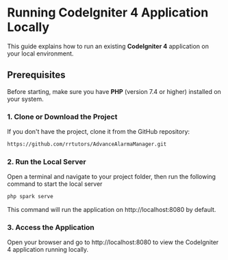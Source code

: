 # Running CodeIgniter 4 Application Locally

This guide explains how to run an existing **CodeIgniter 4** application on your local environment.

## Prerequisites

Before starting, make sure you have **PHP** (version 7.4 or higher) installed on your system.

### 1. Clone or Download the Project

If you don't have the project, clone it from the GitHub repository:

```bash
https://github.com/rrtutors/AdvanceAlarmaManager.git
```

### 2. Run the Local Server

Open a terminal and navigate to your project folder, then run the following command to start the local server

```bash
php spark serve
```

This command will run the application on http://localhost:8080 by default.

### 3. Access the Application

Open your browser and go to http://localhost:8080 to view the CodeIgniter 4 application running locally.